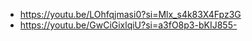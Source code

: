 - https://youtu.be/LOhfqjmasi0?si=Mlx_s4k83X4Fpz3G
- https://youtu.be/GwCiGixlqiU?si=a3fO8p3-bKIJ855-
